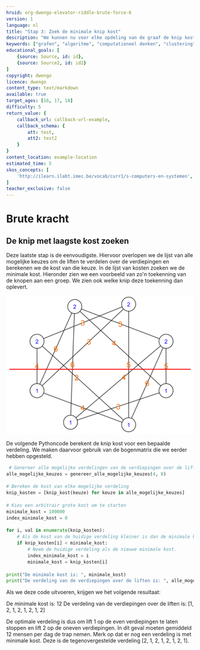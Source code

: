 ```yaml
---
hruid: org-dwengo-elevator-riddle-brute-force-6
version: 1
language: nl
title: "Stap 3: Zoek de minimale knip kost"
description: "We kunnen nu voor elke opdeling van de graaf de knip kost berekenen. Nu zoeken we de knip met minimale kost."
keywords: ["grafen", "algoritme", "computationeel denken", "clustering", "datastructuur", "brute force", "python"]
educational_goals: [
    {source: Source, id: id}, 
    {source: Source2, id: id2}
]
copyright: dwengo
licence: dwengo
content_type: text/markdown
available: true
target_ages: [16, 17, 18]
difficulty: 5
return_value: {
    callback_url: callback-url-example,
    callback_schema: {
        att: test,
        att2: test2
    }
}
content_location: example-location
estimated_time: 5
skos_concepts: [
    'http://ilearn.ilabt.imec.be/vocab/curr1/s-computers-en-systemen', 
]
teacher_exclusive: false
---
```

# Brute kracht
## De knip met laagste kost zoeken

Deze laatste stap is de eenvoudigste. Hiervoor overlopen we de lijst van alle mogelijke keuzes om de liften te verdelen over de verdiepingen en berekenen we de kost van die keuze. In de lijst van kosten zoeken we de minimale kost. Hieronder zien we een voorbeeld van zo'n toekenning van de knopen aan een groep. We zien ook welke knip deze toekenning dan oplevert.

 ![Voorbeeld van een labeling van de graaf.](embed/verplaatsingen_chaos_labeled.png "Voorbeeld van een labeling van de graaf.")

 De volgende Pythoncode berekent de knip kost voor een bepaalde verdeling. We maken daarvoor gebruik van de bogenmatrix die we eerder hebben opgesteld.

```python
 # Genereer alle mogelijke verdelingen van de verdiepingen over de liften
alle_mogelijke_keuzes = genereer_alle_mogelijke_keuzes(4, 8)

# Bereken de kost van elke mogelijke verdeling
knip_kosten = [knip_kost(keuze) for keuze in alle_mogelijke_keuzes] 

# Kies een arbitrair grote kost om te starten
minimale_kost = 100000 
index_minimale_kost = 0

for i, val in enumerate(knip_kosten):
    # Als de kost van de huidige verdeling kleiner is dan de minimale kost tot nu toe.
    if knip_kosten[i] < minimale_kost:
        # Neem de huidige verdeling als de nieuwe minimale kost.
        index_minimale_kost = i
        minimale_kost = knip_kosten[i]
               
print("De minimale kost is: ", minimale_kost)
print("De verdeling van de verdiepingen over de liften is: ", alle_mogelijke_keuzes[index_minimale_kost])
```

Als we deze code uitvoeren, krijgen we het volgende resultaat:

De minimale kost is: 12
De verdeling van de verdiepingen over de liften is: [1, 2, 1, 2, 1, 2, 1, 2]

De optimale verdeling is dus om lift 1 op de even verdiepingen te laten stoppen en lift 2 op de oneven verdiepingen. In dit geval moeten gemiddeld 12 mensen per dag de trap nemen. Merk op dat er nog een verdeling is met minimale kost. Deze is de tegenovergestelde verdeling [2, 1, 2, 1, 2, 1, 2, 1].
